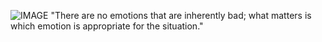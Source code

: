 ![IMAGE](https://24.media.tumblr.com/a1c009151221812c9b1b6842e22c6129/tumblr_mf0wcugjWr1ricxago1_r1_400.gif) "There are no emotions that are inherently bad; what matters is which emotion is appropriate for the situation."

